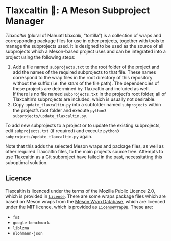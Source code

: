 # Tlaxcaltin 🌮: A Meson Subproject Manager

_Tlaxcaltin_ (plural of Nahuatl _tlaxcalli_, “tortilla”) is a collection of wraps and corresponding package files for use in other projects, together with tools to manage the subprojects used.
It is designed to be used as the source of all subprojects which a Meson-based project uses and can be integrated into a project using the following steps:

1. Add a file named `subprojects.txt` to the root folder of the project and add the names of the required subprojects to that file. These names correspond to the wrap files in the root directory of this repository without the suffix (i.e. the _stem_ of the file path). The dependencies of these projects are determined by Tlaxcaltin and included as well.  
  If there is no file named `subprojects.txt` in the project’s root folder, all of Tlaxcaltin’s subprojects are included, which is usually not desirable.
2. Copy `update_tlaxcaltin.py` into a subfolder named `subprojects` within the project’s root folder and execute `python3 subprojects/update_tlaxcaltin.py`.

To add new subprojects to a project or to update the existing subprojects, edit `subprojects.txt` (if required) and execute `python3 subprojects/update_tlaxcaltin.py` again.

Note that this adds the selected Meson wraps and package files, as well as other required Tlaxcaltin files, to the main projects source tree.
Attempts to use Tlaxcaltin as a Git subproject have failed in the past, necessitating this suboptimal solution.

## Licence

Tlaxcaltin is licenced under the terms of the Mozilla Public Licence 2.0, which is provided in [`License`](License).
There are some wraps package files which are based on Meson wraps from the [Meson Wrap Database](https://github.com/mesonbuild/wrapdb), which are licenced under the MIT licence, which is provided as [`LicenseWrapDB`](LicenseWrapDB).
These are:

- `fmt`
- `google-benchmark`
- `liblzma`
- `nlohmann-json`
